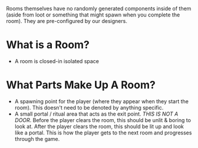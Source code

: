 Rooms themselves have no randomly generated components inside of them (aside from loot or something that might spawn when you complete the room). They are pre-configured by our designers.

# What is a Room?
- A room is closed-in isolated space

# What Parts Make Up A Room?
- A spawning point for the player (where they appear when they start the room). This doesn't need to be denoted by anything specific.
- A small portal / ritual area that acts as the exit point. *THIS IS NOT A DOOR*. Before the player clears the room, this should be unlit & boring to look at. After the player clears the room, this should be lit up and look like a portal. This is how the player gets to the next room and progresses through the game.
